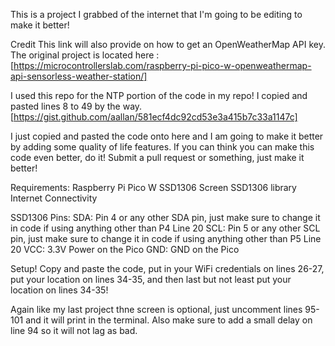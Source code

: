 This is a project I grabbed of the internet that I'm going to be editing to make it better!

  Credit
  This link will also provide on how to get an OpenWeatherMap API key.
The original project is located here : [https://microcontrollerslab.com/raspberry-pi-pico-w-openweathermap-api-sensorless-weather-station/]

  I used this repo for the NTP portion of the code in my repo! I copied and pasted lines 8 to 49 by the way.
[https://gist.github.com/aallan/581ecf4dc92cd53e3a415b7c33a1147c]

  I  just copied and pasted the code onto here and I am going to make it better by adding some quality of life features. If you can think you can make this code even better, do it! Submit a pull request or something, just make it better!

  Requirements:
Raspberry Pi Pico W
SSD1306 Screen
SSD1306 library
Internet Connectivity

  SSD1306 Pins:
SDA: Pin 4 or any other SDA pin, just make sure to change it in code if using anything other than P4  Line 20
SCL: Pin 5 or any other SCL pin, just make sure to change it in code if using anything other than P5  Line 20
VCC: 3.3V Power on the Pico
GND: GND on the Pico

  Setup!
Copy and paste the code, put in your WiFi credentials on lines 26-27, put your location on lines 34-35, and then last but not least put your location on lines 34-35!

Again like my last project thne screen is optional, just uncomment lines 95-101 and it will print in the terminal. Also make sure to add a small delay on line 94 so it will not lag as bad.

